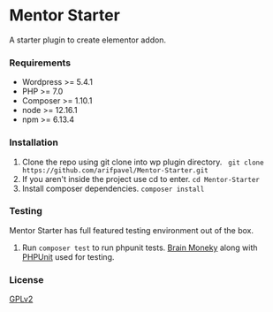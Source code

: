 # Mentor Starter
A starter plugin to create elementor addon.

### Requirements

- Wordpress >= 5.4.1
- PHP >= 7.0
- Composer >= 1.10.1
- node >= 12.16.1
- npm >= 6.13.4

### Installation

1. Clone the repo using git clone into wp plugin directory.
``` git clone https://github.com/arifpavel/Mentor-Starter.git```
2. If you aren't inside the project use cd to enter.
```cd Mentor-Starter```
3. Install composer dependencies.
```composer install```

### Testing

Mentor Starter has full featured testing environment out of the box.
1. Run ```composer test``` to run phpunit tests. [Brain Moneky](https://brain-wp.github.io/BrainMonkey/docs/wordpress-why-bother.html) along with [PHPUnit](https://phpunit.readthedocs.io/en/9.1/installation.html) used for testing.

### License
[GPLv2](https://www.gnu.org/licenses/old-licenses/gpl-2.0.en.html)

